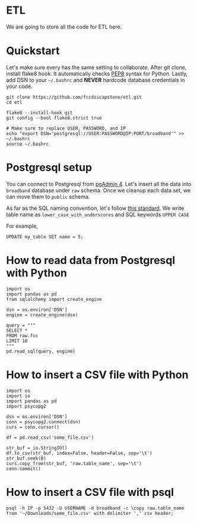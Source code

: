 # ETL

We are going to store all the code for ETL here.

# Quickstart
Let's make sure every has the same setting to collaborate. After git clone, install flake8 hook. It automatically checks
[PEP8](http://pep8.org/) syntax for Python. Lastly, add DSN to your `~/.bashrc` and **NEVER** hardcode database 
credentials in your code.



    git clone https://github.com/fccdsicapstone/etl.git
    cd etl
  
    flake8 --install-hook git
    git config --bool flake8.strict true
    
    # Make sure to replace USER, PASSWORD, and IP
    echo "export DSN='postgresql://USER:PASSWORD@IP:PORT/broadband'" >> ~/.bashrc
    source ~/.bashrc
        
    
# Postgresql setup
You can connect to Postgresql from [pgAdmin 4](https://www.pgadmin.org/). Let's insert all the data into `broadband` 
database under `raw` schema. Once we cleanup each data set, we can move them to `public` schema. 

As far as the SQL 
naming convention, let's follow [this standard](https://stackoverflow.com/a/2878408/3128336). We write table name as 
`lower_case_with_underscores` and SQL keywords `UPPER CASE` 

For example,

    UPDATE my_table SET name = 5;

# How to read data from Postgresql with Python

    import os
    import pandas as pd
    from sqlalchemy import create_engine
    
    dsn = os.environ['DSN']
    engine = create_engine(dsn)
    
    query = """
    SELECT * 
    FROM raw.fcc
    LIMIT 10
    """
    pd.read_sql(query, engine)

# How to insert a CSV file with Python

    import os
    import io
    import pandas as pd
    import psycopg2
    
    dsn = os.environ['DSN']
    conn = psycopg2.connect(dsn)
    curs = conn.cursor()
    
    df = pd.read_csv('some_file.csv')
    
    str_buf = io.StringIO()
    df.to_csv(str_buf, index=False, header=False, sep='\t')
    str_buf.seek(0)
    curs.copy_from(str_buf, 'raw.table_name', sep='\t')
    conn.commit()
    
# How to insert a CSV file with psql
    
    psql -h IP -p 5432 -U USERNAME -d broadband -c \copy raw.table_name from '~/Downloads/some_file.csv' with delimiter ',' csv header;
